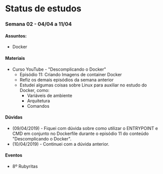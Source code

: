 # Status de estudos

### Semana 02 - 04/04 a 11/04
#### Assuntos:
- Docker

#### Materiais

  - Curso YouTube - "Descomplicando o Docker"
    - Episódio 11: Criando Imagens de container Docker
    - Refiz os demais episódios da semana anterior
    - Estudei algumas coisas sobre Linux para auxiliar no estudo do Docker, como:
      - Variáveis de ambiente
      - Arquitetura
      - Comandos

#### Dúvidas
  - (09/04/2019) - Fiquei com dúvida sobre como utilizar o ENTRYPOINT e CMD em conjunto no Dockerfile durante o episódio  11 do conteúdo "Descomplicando o Docker".
  - (10/04/2019) - Continuei com a dúvida anterior.

#### Eventos

  - 8º Rubyritas
